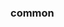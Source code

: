 <!-- Space: Projects -->
<!-- Parent: Dotfiles -->
<!-- Title: Examples Dotfiles -->
<!-- Label: Examples -->
<!-- Include: ./../disclaimer.md -->
<!-- Include: ac:toc -->

### common
